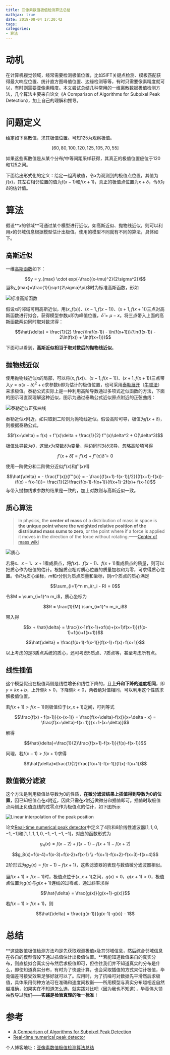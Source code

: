 ```yaml
---
title: 亚像素数值极值检测算法总结
mathjax: true
date: 2018-08-04 17:20:42
tags:
categories:
- 算法
---
```


# 动机
在计算机视觉领域，经常需要检测极值位置，比如SIFT关键点检测、模板匹配获得最大响应位置、统计直方图峰值位置、边缘检测等等，有时只需要像素精度就可以，有时则需要亚像素精度。本文尝试总结几种常用的一维离散数据极值检测方法，几个算法主要来自论文《A Comparison of Algorithms  for Subpixel Peak Detection》，加上自己的理解和推导。

# 问题定义
给定如下离散值，求其极值位置。可知125为观察极值。

$$[60, 80, 100, 120, 125, 105, 70, 55]$$

如果这些离散值是从某个分布$f$中等间距采样获得，其真正的极值位置应位于120和125之间。

下面给出形式化的定义：给定一组离散值，令$x$为观测到的极值点位置，其值为$f(x)$，其左右相邻位置的值为$f(x-1)$和$f(x+1)$，真正的极值点位置为$x+\delta$，令$\hat{\delta}$为$\delta$的估计值。

# 算法
假设**$x$的邻域**可通过某个模型进行近似，如高斯近似、抛物线近似，则可以利用$x$的邻域信息根据模型估计出极值。使用的模型不同就有不同的算法，具体如下。

## 高斯近似
一维[高斯函数](https://wiki2.org/en/Gaussian_function)如下：

$$y = y_{max} \cdot exp(-\frac{(x-\mu)^2}{2\sigma^2})$$
当$y_{max}=\frac{1}{\sqrt{2\sigma}\pi}$时为标准高斯函数，形如

![标准高斯函数](https://s1.ax1x.com/2018/11/18/izOixs.png)

假设$x$的邻域可用高斯近似，用$(x, f(x))$、$(x-1, f(x-1))$、$(x+1, f(x+1))$三点对高斯函数进行拟合，获得模型参数$\mu$即为峰值位置，$\hat{\delta}=\mu - x$。将三点带入上面的高斯函数两边同时取对数求得：

$$\hat{\delta} = \frac{1}{2} \frac{\ln(f(x-1)) - \ln(f(x+1))}{\ln(f(x-1)) - 2\ln(f(x)) + \ln(f(x+1))}$$

下面可以看到，**高斯近似相当于取对数后的抛物线近似**。

## 抛物线近似
使用抛物线近似$x$的局部，可以将$(x, f(x))$、$(x-1, f(x-1))$、$(x+1, f(x+1))$三点带入$y=a(x-b)^2+c$求参数$b$即为估计的极值位置，也可采用[泰勒展开](https://wiki2.org/en/Taylor_series)（[牛顿法](https://wiki2.org/en/Newton%27s_method)）来求极值。泰勒公式实际上是一种利用高阶导数通过多项式近似函数的方法，下面的图示可直观理解这种近似，图示为通过泰勒公式近似原点附近的正弦曲线：

![泰勒近似正弦曲线](https://s1.ax1x.com/2018/11/18/izzoIP.png)

泰勒近似$x$附近，如只取到二阶则为抛物线近似。假设高阶可导，极值为$f(x+\delta)$，则根据泰勒公式，

$$f(x+\delta) = f(x) + f'(x)\delta + \frac{1}{2} f''(x)\delta^2 + O(\delta^3)$$

极值处导数为0，这里$x$为常数$\delta$为变量，两边同时对$\delta$求导，忽略高阶项可得

$$f'(x+\hat{\delta}) = f'(x) + f''(x)\hat{\delta} = 0$$

使用一阶微分和二阶微分近似$f'(x)$和$f''(x)$得

$$\hat{\delta} = - \frac{f'(x)}{f''(x)} = - \frac{(f(x+1)-f(x-1))/2}{(f(x+1)-f(x))-(f(x) - f(x-1))}= \frac{1}{2}\frac{f(x-1)-f(x+1)}{f(x+1)-2f(x)+ f(x-1)}$$
与带入抛物线求参数的结果是一致的，加上对数则与高斯近似一致。

## 质心算法
> In physics, the **center of mass** of a distribution of mass in space is **the unique point where the weighted relative position of the distributed mass sums to zero**, or the point where if a force is applied it moves in the direction of the force without rotating.——[Center of mass wiki](https://wiki2.org/en/Center_of_mass)

![质心](https://s1.ax1x.com/2018/11/18/izz7Pf.png)

若将$x$、$x-1$、$x+1$看成质点，将$f(x)$、$f(x-1)$、$f(x+1)$看成质点的质量，则可以把质心作为极值的估计。根据质点相对质心位置的质量加权和为零，可求得质心位置。令$R$为质心坐标，$m$和$r$分别为质点质量和坐标，则$n$个质点的质心满足

$$\sum_{i=1}^n m_i(r_i - R) = 0$$

令$M = \sum_{i=1}^n m_i$，质心坐标为

$$R = \frac{1}{M} \sum_{i=1}^n m_ir_i$$

带入得

$$x + \hat{\delta} = \frac{(x-1)f(x-1)+xf(x)+(x+1)f(x+1)}{f(x-1)+f(x)+f(x+1)}$$

$$\hat{\delta} = \frac{f(x+1)-f(x-1)}{f(x-1)+f(x)+f(x+1)}$$

以上考虑的是3质点系统的质心，还可考虑5质点、7质点等，甚至考虑所有点。

## 线性插值
这个模型假设在极值两侧是线性增长和线性下降的，且**上升和下降的速度相同**，即$y=kx+b$，上升侧$k>0$，下降侧$k<0$，两者绝对值相同，可以利用这个性质求解极值位置。

若$f(x+1)>f(x-1)$则极值位于$(x, x+1)$之间，可列等式

$$\frac{f(x) - f(x-1)}{x-(x-1)} = \frac{f(x+\delta)-f(x)}{x+\delta - x} = \frac{f(x+\delta)-f(x+1)}{x+1-(x+\delta)}$$

解得

$$\hat{\delta}=\frac{1}{2}\frac{f(x+1)-f(x-1)}{f(x)-f(x-1)}$$

同理，若$f(x-1)>f(x+1)$求得

$$\hat{\delta}=\frac{1}{2}\frac{f(x+1)-f(x-1)}{f(x)-f(x+1)}$$

## 数值微分滤波
这个方法是利用极值处导数为0的性质，**在微分滤波结果上插值得到导数为0的位置**，因已知极值点在$x$附近，因此只需在$x$附近做微分和插值即可。插值时取极值点两侧正负值连线的过零点作为极值点的估计，如下图所示

![Linear  interpolation of the peak position](https://s1.ax1x.com/2018/11/18/izzbRS.png)

论文[Real-time numerical peak detector](https://dl.acm.org/citation.cfm?id=10782)中定义了4阶和8阶线性滤波器$[1, 1, 0, -1, -1]$和$[1,1,1,1,0,-1,-1,-1,-1]$，对应的函数形式为

$$g_4(x)=f(x-2)+f(x-1)-f(x+1)-f(x+2)$$

$$g_8(x)=f(x-4)+f(x-3)+f(x-2)+f(x-1) \\
-f(x+1)-f(x+2)-f(x+3)-f(x+4)$$

2阶形式为$g_2(x) = f(x-1) -f(x+1)$，这些滤波器的表现与数值微分滤波器相似。

当$f(x+1)>f(x-1)$时，极值点位于$(x, x+1)$之间，$g(x)<0$，$g(x+1)>0$，极值点位置为$g(x)$与$g(x+1)$连线的过零点，通过斜率求得

$$\hat{\delta} = \frac{g(x)}{g(x+1)-g(x)}$$

若$f(x-1)>f(x+1)$，则

$$\hat{\delta} = \frac{g(x-1)}{g(x-1)-g(x)} - 1$$

# 总结
**这些数值极值检测方法均是先获取观测极值$x$及其邻域信息，然后综合邻域信息在各自的模型假设下通过插值估计出极值位置。**若能知道数值来自的真实分布，则直接拟合真实分布然后求极值即可，但往往我们并不知道真实的分布是什么，即使知道真实分布，有时为了快速计算，也会采取插值的方式来估计极值，毕竟偏差可接受效果足够好就可以了。应用时，为了抗噪可对数据先平滑然后求极值，具体采用何种方法可在准确和速度间权衡——所用模型与真实分布越相近自然越准确，如果实在不知道怎么选，就实践对比吧（因为我也不知道），毕竟伟大领袖教导过我们——**实践是检验真理的唯一标准**！


# 参考
- [A Comparison of Algorithms  for Subpixel Peak Detection](http://citeseerx.ist.psu.edu/viewdoc/download?doi=10.1.1.380.5886&rep=rep1&type=pdf)
- [Real-time numerical peak detector](https://dl.acm.org/citation.cfm?id=10782)

个人博客地址：[亚像素数值极值检测算法总结](https://blog.shinelee.me/2018/08-04-%E4%BA%9A%E5%83%8F%E7%B4%A0%E6%95%B0%E5%80%BC%E6%9E%81%E5%80%BC%E6%A3%80%E6%B5%8B%E7%AE%97%E6%B3%95%E6%80%BB%E7%BB%93.html)